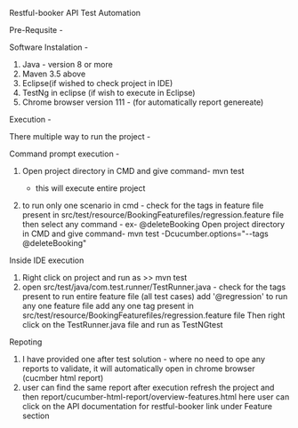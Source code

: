 Restful-booker API Test Automation

Pre-Requsite - 
 
 Software Instalation -
 1. Java - version 8 or more
 2. Maven 3.5 above 
 3. Eclipse(if wished to check project in IDE)
 4. TestNg in eclipse (if wish to execute in Eclipse)
 5. Chrome browser version 111 - (for automatically report genereate)
 
 Execution - 
 
 There multiple way to run the project - 
 
 Command prompt execution -  
 1. Open project directory in CMD and give command- mvn test
      - this will execute entire project 
	  
 2. to run only one scenario in cmd - check for the tags in feature file present in src/test/resource/BookingFeaturefiles/regression.feature file
    then select any command - ex- @deleteBooking
	Open project directory in CMD and give command- mvn test -Dcucumber.options="--tags @deleteBooking"
	
 Inside IDE execution 
 1. Right click on project and run as >> mvn test
 2. open src/test/java/com.test.runner/TestRunner.java - check for the tags present 
    to run entire feature file (all test cases) add '@regression' 
	to run any one feature file add any one tag present in src/test/resource/BookingFeaturefiles/regression.feature file
	Then right click on the TestRunner.java file and run as TestNGtest 
	
Repoting 
1. I have provided one after test solution - where no need to ope any reports to validate, it will automatically open in chrome browser (cucmber html report)
2. user can find the same report after execution refresh the project and then report/cucumber-html-report/overview-features.html
 here user can click on the API documentation for restful-booker link under Feature section 
